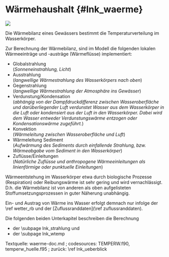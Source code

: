 Wärmehaushalt {#lnk_waerme}
=============

![](Waermehaushalts.png "")

Die Wärmebilanz eines Gewässers bestimmt die Temperaturverteilung im Wasserkörper.

Zur Berechnung der Wärmebilanz, sind im Modell die folgenden lokalen Wärmeeinträge 
und -austräge (Wärmeflüsse) implementiert:

- Globalstrahlung <br> 
(*Sonneneinstrahlung, Licht*)
- Ausstrahlung <br> 
(*langwellige Wärmestrahlung des Wasserkörpers nach oben*)
- Gegenstrahlung <br> 
(*langwellige Wärmestrahlung der Atmosphäre ins Gewässer*)
- Verdunstung/Kondensation <br> 
(*abhängig von der Dampfdruckdifferenz zwischen 
Wasseroberfläche und darüberliegender Luft verdunstet Wasser aus dem 
Wasserkörper in die Luft oder kondensiert aus der Luft in den Wasserkörper.
Dabei wird dem Wasser entweder Verdunstungswärme entzogen oder 
Kondensationswärme zugeführt.*)
- Konvektion <br>
(*Wärmeleitung zwischen Wasseroberfläche und Luft*)
- Wärmeleitung Sediment <br>
(*Aufwärmung des Sediments durch einfallende Strahlung, bzw. 
Wärmeabgabe vom Sediment in den Wasserkörper*)
- Zuflüsse/Einleitungen <br>
(*Natürliche Zuflüsse und anthropogene Wärmeeinleitungen als linienförmige
oder punktuelle Einleitungen*)

Wärmeentstehung im Wasserkörper etwa durch biologische Prozesse 
(Respiration) oder Reibungswärme ist sehr gering und wird vernachlässigt.
D.h. die Wärmebilanz ist von anderen als oben aufgelisteten Stoffumsetzungsprozessen in guter 
Näherung unabhängig. 

Ein- und Austrag von Wärme ins Wasser erfolgt demnach nur infolge der 
\ref wetter_rb und der [Zuflussranddaten](\ref zuflussranddaten).
<!-- #mf: prüfen, ob Link zu zuflussranddaten (Zufluss-RBs) korrekt ist -->

Die folgenden beiden Unterkapitel beschreiben die Berechnung
- der \subpage lnk_strahlung und
- der \subpage lnk_wtemp


Textquelle: waerme-doc.md ; codesources: TEMPERW.f90, temperw_huelle.f95  ; zurück: \ref lnk_ueberblick
<!-- #mf: ich würde die Vorläufer-Versionen rausnehmen oder wenn sie unbedingt drin bleiben sollen, in einen "Archiv-Reiter" verschieben, sonst wird es immer unübersichtlicher und am Ende steht doch nicht groß was anderes drin -->
